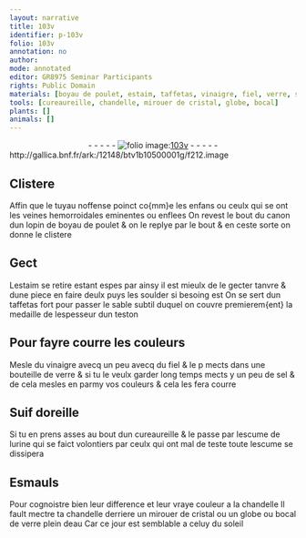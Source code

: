 ```yaml
---
layout: narrative
title: 103v
identifier: p-103v
folio: 103v
annotation: no
author:
mode: annotated
editor: GR8975 Seminar Participants
rights: Public Domain
materials: [boyau de poulet, estaim, taffetas, vinaigre, fiel, verre, sel, Suif doreille, urine, Esmauls, cristal, eau]
tools: [cureaureille, chandelle, mirouer de cristal, globe, bocal]
plants: []
animals: []
---
```


<div class="folio" align="center">- - - - - <a href="http://gallica.bnf.fr/ark:/12148/btv1b10500001g/f212.image" target="_blank"><img src="https://cu-mkp.github.io/2017-workshop-edition/assets/photo-icon.png" alt="folio image: " style="display:inline-block; margin-bottom:-3px;"/>103v</a> - - - - - </div> http://gallica.bnf.fr/ark:/12148/btv1b10500001g/f212.image   

## Clistere

 
 Affin que le tuyau noffense poinct co{mm}e les enfans ou ceulx qui se ont les veines hemorroidales eminentes ou enflees On revest le bout du canon dun lopin de <span class="m">boyau de poulet</span> & on le replye par le bout & en ceste sorte on donne le clistere
    

## Gect

 
 L<span class="m">estaim</span> se retire estant espes par ainsy il est mieulx de le gecter tanvre & dune piece en faire deulx puys les soulder si besoing est On se sert dun <span class="m">taffetas</span> fort pour passer le sable subtil duquel on couvre premierem{ent} la medaille de lespesseur dun teston
    

## Pour fayre courre les couleurs

 
 Mesle du <span class="m">vinaigre</span> avecq un peu avecq du <span class="m">fiel</span> & le p mects dans une bouteille de <span class="m">verre</span> & si tu le veulx garder long temps mects y un peu de <span class="m">sel</span> & de cela mesles en parmy vos couleurs & cela les fera courre
    

## <span class="m">Suif doreille</span>

 
 Si tu en prens asses au bout dun <span class="tl">cureaureille</span> & le passe par lescume de l<span class="m">urine</span> qui se faict volontiers par ceulx qui ont mal de teste toute lescume se dissipera
    

## <span class="m">Esmauls</span>

 
 Pour cognoistre bien leur difference et leur vraye couleur a la <span class="tl">chandelle</span> Il fault mectre ta <span class="tl">chandelle</span> derriere un <span class="tl">mirouer de <span class="m">cristal</span></span> ou un <span class="tl">globe</span> ou <span class="tl">bocal</span> de <span class="m">verre</span> plein d<span class="m">eau</span> Car ce jour est semblable a celuy du soleil
 